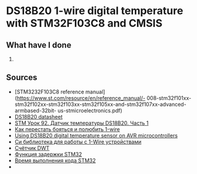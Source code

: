 # DS18B20 1-wire digital temperature with STM32F103C8 and CMSIS

## What have I done
1. 

## Sources
- [STM3232F103C8 reference manual](https://www.st.com/resource/en/reference_manual/- 008-stm32f101xx-stm32f102xx-stm32f103xx-stm32f105xx-and-stm32f107xx-advanced-armbased-32bit- us-stmicroelectronics.pdf)
- [DS18B20 datasheet](https://ece-classes.usc.edu/ee459/library/datasheets/DS18B20.pdf)
- [STM Урок 92. Датчик температуры DS18B20. Часть 1](https://narodstream.ru/stm-urok-92-datchik-temperatury-ds18b20-chast-1/)
- [Как перестать бояться и полюбить 1-wire](https://habr.com/ru/post/529720/)
- [Using DS18B20 digital temperature sensor on AVR microcontrollers](https://teslabs.com/openplayer/docs/docs/other/ds18b20_pre1.pdf)
- [Си библиотека для работы с 1-Wire устройствами](https://chipenable.ru/index.php/programming-avr/77-si-biblioteka-dlya-raboty-s-1-wire-ustroystvami.html)
- [Счётчик DWT](https://habr.com/ru/post/476582/)
- [Функция задержки STM32](https://hubstub.ru/stm32/101-funkciya-zaderzhki-stm32.html)
- [Время выполнения кода STM32](https://hubstub.ru/stm32/82-vremya-vipolneniya-koda-stm32.html)
- 